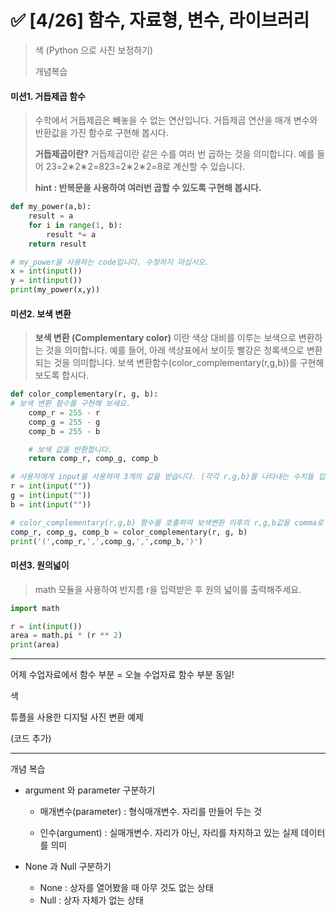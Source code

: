 # ✅ [4/26] 함수, 자료형, 변수, 라이브러리

> 색 (Python 으로 사진 보정하기)
>
> 개념복습



#### 미션1. 거듭제곱 함수

> 수학에서 거듭제곱은 빼놓을 수 없는 연산입니다.
> 거듭제곱 연산을 매개 변수와 반환값을 가진 함수로 구현해 봅시다.
>
> **거듭제곱이란?**
> 거듭제곱이란 같은 수를 여러 번 곱하는 것을 의미합니다. 예를 들어 23=2∗2∗2=823=2∗2∗2=8로 계산할 수 있습니다.
>
> **hint : 반복문을 사용하여 여러번 곱할 수 있도록 구현해 봅시다.**

```python
def my_power(a,b):
    result = a
    for i in range(1, b):
        result *= a
    return result

# my_power을 사용하는 code입니다. 수정하지 마십시오.
x = int(input())
y = int(input())
print(my_power(x,y))
```



#### 미션2. 보색 변환

> **보색 변환 (Complementary color)** 이란 색상 대비를 이루는 보색으로 변환하는 것을 의미합니다.
> 예를 들어, 아래 색상표에서 보이듯 빨강은 청록색으로 변환되는 것을 의미합니다. 보색 변환함수(color_complementary(r,g,b))를 구현해보도록 합시다.

```python
def color_complementary(r, g, b):
# 보색 변환 함수를 구현해 보세요.
    comp_r = 255 - r
    comp_g = 255 - g
    comp_b = 255 - b

    # 보색 값을 반환합니다.
    return comp_r, comp_g, comp_b

# 사용자에게 input을 사용하여 3개의 값을 받습니다. (각각 r,g,b)를 나타내는 수치들 입니다.
r = int(input(""))
g = int(input(""))
b = int(input(""))

# color_complementary(r,g,b) 함수를 호출하여 보색변환 이후의 r,g,b값을 comma로 구분된 괄호의 형태로 출력합니다.
comp_r, comp_g, comp_b = color_complementary(r, g, b)
print('(',comp_r,',',comp_g,',',comp_b,')')
```



#### 미션3. 원의넓이

> math 모듈을 사용하여 반지름 r을 입력받은 후 원의 넓이를 출력해주세요.

```python
import math

r = int(input())
area = math.pi * (r ** 2)
print(area)
```



---



어제 수업자료에서 함수 부분 = 오늘 수업자료 함수 부분 동일!



색

튜플을 사용한 디지털 사진 변환 예제

(코드 추가)



---



개념 복습



- argument 와 parameter 구분하기

  - 매개변수(parameter) : 형식매개변수. 자리를 만들어 두는 것

  - 인수(argument) : 실매개변수. 자리가 아닌, 자리를 차지하고 있는 실제 데이터를 의미



- None 과 Null 구분하기
  - None : 상자를 열어봤을 때 아무 것도 없는 상태
  - Null : 상자 자체가 없는 상태